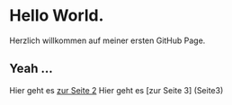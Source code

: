 # Hello World.

Herzlich willkommen auf meiner ersten GitHub Page. 

## Yeah ...


Hier geht es [zur Seite 2](Seite2)
Hier geht es [zur Seite 3] (Seite3)
